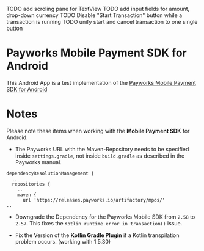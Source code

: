 TODO add scroling pane for TextView
TODO add input fields for amount, drop-down currency
TODO Disable "Start Transaction" button while a transaction is running
TODO unify start and cancel transaction to one single button

# Payworks Mobile Payment SDK for Android
This Android App is a test implementation of the [Payworks Mobile Payment SDK for Android](https://payworks.mpymnt.com/cp_int_pos_custom_overview/cp_int_pos_custom_installation.html)

# Notes
Please note these items when working with the **Mobile Payment SDK** for Android:

- The Payworks URL with the Maven-Repository needs to be specified inside `settings.gradle`, not inside `build.gradle` as described in the Payworks manual.
```
dependencyResolutionManagement {
  ..
  repositories {
    ..
    maven {
      url 'https://releases.payworks.io/artifactory/mpos/'
..
```

- Downgrade the Dependency for the Payworks Mobile SDK from `2.58` to `2.57`.
This fixes the `Kotlin runtime error in transaction()` issue.

- Fix the Version of the **Kotlin Gradle Plugin** if a Kotlin transpilation problem occurs. (working with 1.5.30)

